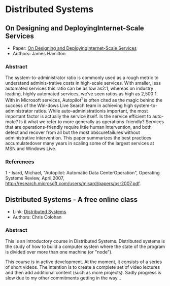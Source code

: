 # Distributed Systems

## On Designing and DeployingInternet-Scale Services

* Paper: [On Designing and DeployingInternet-Scale Services](https://www.usenix.org/legacy/events/lisa07/tech/full_papers/hamilton/hamilton.pdf)
* Authors: James Hamilton

### Abstract

The system-to-administrator ratio is commonly used as a rough metric to understand
adminis-trative costs in high-scale services. With smaller, less automated services
this ratio can be as low as2:1, whereas on industry leading, highly automated
services, we’ve seen ratios as high as 2,500:1. With in Microsoft services,
Autopilot<sup>1</sup> is often cited as the magic behind the success of the Win-dows
Live Search team in achieving high system-to-administrator ratios. While
auto-administrationis important, the most important factor is actually the service
itself. Is the service efficient to auto-mate? Is it what we refer to more generally
as operations-friendly? Services that are operations-friendly require little
human intervention, and both detect and recover from all but the most obscurefailures
without administrative intervention. This paper summarizes the best practices
accumulatedover many years in scaling some of the largest services at MSN and
Windows Live.

### References

1 - Isard, Michael, "Autopilot: Automatic Data CenterOperation", Operating Systems Review, April,2007, http://research.microsoft.com/users/misard/papers/osr2007.pdf.

## Distributed Systems - A free online class

* Link: [Distributed Systems](https://www.distributedsystemscourse.com/)
* Authors: Chris Colohan

### Abstract

This is an introductory course in Distributed Systems. Distributed systems is
the study of how to build a computer system where the state of the program is
divided over more than one machine (or "node").

This course is in active development. At the moment, it consists of a series
of short videos. The intention is to create a complete set of video lectures
and then add additional content (such as more projects). Sadly progress is
slow due to my other commitments getting in the way...
